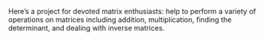Here’s a project for devoted matrix enthusiasts: help to perform a variety of operations on matrices including addition, multiplication, 
finding the determinant, and dealing with inverse matrices.  
